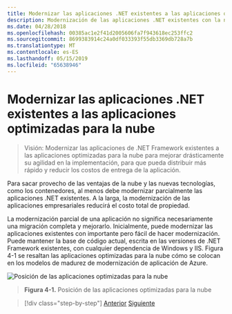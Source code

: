 ```yaml
---
title: Modernizar las aplicaciones .NET existentes a las aplicaciones optimizadas para la nube
description: Modernización de las aplicaciones .NET existentes con la nube de Azure y los contenedores de Windows
ms.date: 04/28/2018
ms.openlocfilehash: 00385ac1e2f41d2005606fa7f943618ec253ffc2
ms.sourcegitcommit: 8699383914c24a0df033393f55db3369db728a7b
ms.translationtype: MT
ms.contentlocale: es-ES
ms.lasthandoff: 05/15/2019
ms.locfileid: "65638946"
---
```

# <a name="modernize-existing-net-apps-to-cloud-optimized-applications"></a>Modernizar las aplicaciones .NET existentes a las aplicaciones optimizadas para la nube

> Visión: Modernizar las aplicaciones de .NET Framework existentes a las aplicaciones optimizadas para la nube para mejorar drásticamente su agilidad en la implementación, para que pueda distribuir más rápido y reducir los costos de entrega de la aplicación.

Para sacar provecho de las ventajas de la nube y las nuevas tecnologías, como los contenedores, al menos debe modernizar parcialmente las aplicaciones .NET existentes. A la larga, la modernización de las aplicaciones empresariales reducirá el costo total de propiedad.

La modernización parcial de una aplicación no significa necesariamente una migración completa y mejorarlo. Inicialmente, puede modernizar las aplicaciones existentes con importante pero fácil de hacer modernización. Puede mantener la base de código actual, escrita en las versiones de .NET Framework existentes, con cualquier dependencia de Windows y IIS. Figura 4-1 se resaltan las aplicaciones optimizadas para la nube cómo se colocan en los modelos de madurez de modernización de aplicación de Azure.

![Posición de las aplicaciones optimizadas para la nube](./media/image1.png)

> **Figura 4-1.** Posición de las aplicaciones optimizadas para la nube

>[!div class="step-by-step"]
>[Anterior](../migrate-your-relational-databases-to-azure.md)
>[Siguiente](reasons-to-modernize-existing-net-apps-to-cloud-optimized-applications.md)
